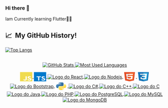 ### Hi there 👋
Iam Currently learning Flutter🤞😇

<h2> 📈 &nbsp;My GitHub History!</h2>

[![Top Langs](https://github-readme-stats.vercel.app/api/top-langs/?username=thanseer02&layout=compact)](https://github.com/anuraghazra/github-readme-stats)
<div align="center">
  <br>
  <a href="#">
    <img height="190rem" alt="GitHub Stats" src="https://github-readme-stats.vercel.app/api?username=thanseer02&show_icons=true&title_color=007acc&icon_color=007acc&text_color=007acc&bg_color=00000000&border_radius=15&border_color=00000000&count_private=true&hide=contribs&hide_rank=true"/>
  </a>
  <a href="#">
    <img height="190rem" alt="Most Used Languages" src="https://github-readme-stats.vercel.app/api/top-langs/?username=thanseer02&langs_count=6&layout=compact&title_color=007acc&icon_color=007acc&text_color=007acc&bg_color=00000000&border_radius=15&border_color=00000000&hide=jupyter%20notebook"/>
  </a>
</div> 
<div style="display: inline_block">
  <p align="center">
    <a href="#">
      <img align="center" alt="Logo do JavaScript" height="30" width="40" title="JavaScript" src="https://raw.githubusercontent.com/devicons/devicon/master/icons/javascript/javascript-plain.svg">
    </a>
    <a href="#">
      <img align="center" alt="Logo do TypeScript" height="30" width="40" title="TypeScript" src="https://raw.githubusercontent.com/devicons/devicon/master/icons/typescript/typescript-plain.svg">
    </a>
    <a href="#">
      <img align="center" alt="Logo do React" height="30" width="40" title="React" src="https://cdn.jsdelivr.net/gh/devicons/devicon/icons/react/react-original.svg">
    </a>
    <a href="#">
      <img align="center" alt="Logo do Nodejs" height="30" width="40" title="Nodejs" src="https://cdn.jsdelivr.net/gh/devicons/devicon/icons/nodejs/nodejs-original.svg">
    </a>
    <a href="#">
      <img align="center" alt="Logo do HTML5" height="30" width="40" title="HTML5" src="https://raw.githubusercontent.com/devicons/devicon/master/icons/html5/html5-original.svg">
    </a>
    <a href="#">
      <img align="center" alt="Logo do CSS3" height="30" width="40" title="CSS3" src="https://raw.githubusercontent.com/devicons/devicon/master/icons/css3/css3-original.svg">
    </a>
    <a href="#">
      <img align="center" alt="Logo do Bootstrap" height="30" width="40" title="Bootstrap" src="https://cdn.jsdelivr.net/gh/devicons/devicon/icons/bootstrap/bootstrap-original.svg">
    </a>
    <a href="#">
      <img align="center" alt="Logo do Python" height="30" width="40" title="Python" src="https://raw.githubusercontent.com/devicons/devicon/master/icons/python/python-original.svg">
    </a>
    <a href="#">
      <img align="center" alt="Logo do C#" height="30" width="40" title="C#" src="https://cdn.jsdelivr.net/gh/devicons/devicon/icons/csharp/csharp-original.svg">
    </a>
    <a href="#">
      <img align="center" alt="Logo do C++" height="30" width="40" title="C++" src="https://cdn.jsdelivr.net/gh/devicons/devicon/icons/cplusplus/cplusplus-original.svg">
    </a>
    <a href="#">
      <img align="center" alt="Logo do C" height="30" width="40" title="C" src="https://cdn.jsdelivr.net/gh/devicons/devicon/icons/c/c-original.svg">
    </a>
    <a href="#">
      <img align="center" alt="Logo do Java" height="30" width="40" title="Java" src="https://cdn.jsdelivr.net/gh/devicons/devicon/icons/java/java-original.svg">
    </a>
    <a href="#">
      <img align="center" alt="Logo do PHP" height="30" width="40" title="PHP" src="https://cdn.jsdelivr.net/gh/devicons/devicon/icons/php/php-original.svg">
    </a>
    <a href="#">
      <img align="center" alt="Logo do PostgreSQL" height="30" width="40" title="PostgreSQL" src="https://cdn.jsdelivr.net/gh/devicons/devicon/icons/postgresql/postgresql-original.svg">
    </a>
    <a href="#">
      <img align="center" alt="Logo do MySQL" height="30" width="40" title="MySQL" src="https://cdn.jsdelivr.net/gh/devicons/devicon/icons/mysql/mysql-original.svg"> 
    </a>
    <a href="#">
      <img align="center" alt="Logo do MongoDB" height="30" width="40" title="MongoDB" src="https://cdn.jsdelivr.net/gh/devicons/devicon/icons/mongodb/mongodb-original.svg">
    </a>
  </p>
</div>
